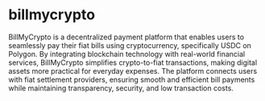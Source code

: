 # billmycrypto
BillMyCrypto is a decentralized payment platform that enables users to seamlessly pay their fiat bills using cryptocurrency, specifically USDC on Polygon. By integrating blockchain technology with real-world financial services, BillMyCrypto simplifies crypto-to-fiat transactions, making digital assets more practical for everyday expenses. The platform connects users with fiat settlement providers, ensuring smooth and efficient bill payments while maintaining transparency, security, and low transaction costs.
